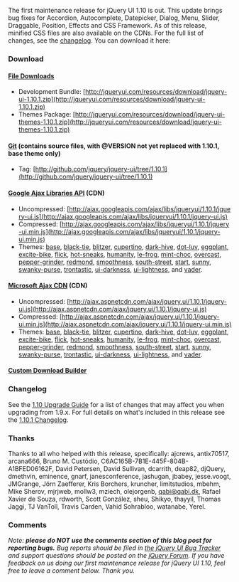 The first maintenance release for jQuery UI 1.10 is out. This update
brings bug fixes for Accordion, Autocomplete, Datepicker, Dialog, Menu,
Slider, Draggable, Position, Effects and CSS Framework. As of this
release, minified CSS files are also available on the CDNs. For the full
list of changes, see
the [changelog](http://jqueryui.com/changelog/1.10.1/). You can download
it here:

### Download

#### [File Downloads](http://jqueryui.com/download/all/)

-   Development
    Bundle: [http://jqueryui.com/resources/download/jquery-ui-1.10.1.zip](http://jqueryui.com/resources/download/jquery-ui-1.10.1.zip)
-   Themes
    Package: [http://jqueryui.com/resources/download/jquery-ui-themes-1.10.1.zip](http://jqueryui.com/resources/download/jquery-ui-themes-1.10.1.zip)

#### [Git](http://github.com/jquery/jquery-ui/) (contains source files, with @VERSION not yet replaced with 1.10.1, base theme only)

-   Tag: [http://github.com/jquery/jquery-ui/tree/1.10.1](http://github.com/jquery/jquery-ui/tree/1.10.1)

#### [Google Ajax Libraries API](https://developers.google.com/speed/libraries/devguide#jquery-ui) (CDN)

-   Uncompressed: [http://ajax.googleapis.com/ajax/libs/jqueryui/1.10.1/jquery-ui.js](http://ajax.googleapis.com/ajax/libs/jqueryui/1.10.1/jquery-ui.js)
-   Compressed: [http://ajax.googleapis.com/ajax/libs/jqueryui/1.10.1/jquery-ui.min.js](http://ajax.googleapis.com/ajax/libs/jqueryui/1.10.1/jquery-ui.min.js)
-   Themes:
    [base](http://ajax.googleapis.com/ajax/libs/jqueryui/1.10.1/themes/base/minified/jquery-ui.min.css),
    [black-tie](http://ajax.googleapis.com/ajax/libs/jqueryui/1.10.1/themes/black-tie/jquery-ui.min.css),
    [blitzer](http://ajax.googleapis.com/ajax/libs/jqueryui/1.10.1/themes/blitzer/jquery-ui.min.css),
    [cupertino](http://ajax.googleapis.com/ajax/libs/jqueryui/1.10.1/themes/cupertino/jquery-ui.min.css),
    [dark-hive](http://ajax.googleapis.com/ajax/libs/jqueryui/1.10.1/themes/dark-hive/jquery-ui.min.css),
    [dot-luv](http://ajax.googleapis.com/ajax/libs/jqueryui/1.10.1/themes/dot-luv/jquery-ui.min.css),
    [eggplant](http://ajax.googleapis.com/ajax/libs/jqueryui/1.10.1/themes/eggplant/jquery-ui.min.css),
    [excite-bike](http://ajax.googleapis.com/ajax/libs/jqueryui/1.10.1/themes/excite-bike/jquery-ui.min.css),
    [flick](http://ajax.googleapis.com/ajax/libs/jqueryui/1.10.1/themes/flick/jquery-ui.min.css),
    [hot-sneaks](http://ajax.googleapis.com/ajax/libs/jqueryui/1.10.1/themes/hot-sneaks/jquery-ui.min.css),
    [humanity](http://ajax.googleapis.com/ajax/libs/jqueryui/1.10.1/themes/humanity/jquery-ui.min.css),
    [le-frog](http://ajax.googleapis.com/ajax/libs/jqueryui/1.10.1/themes/le-frog/jquery-ui.min.css),
    [mint-choc](http://ajax.googleapis.com/ajax/libs/jqueryui/1.10.1/themes/mint-choc/jquery-ui.min.css),
    [overcast](http://ajax.googleapis.com/ajax/libs/jqueryui/1.10.1/themes/overcast/jquery-ui.min.css),
    [pepper-grinder](http://ajax.googleapis.com/ajax/libs/jqueryui/1.10.1/themes/pepper-grinder/jquery-ui.min.css),
    [redmond](http://ajax.googleapis.com/ajax/libs/jqueryui/1.10.1/themes/redmond/jquery-ui.min.css),
    [smoothness](http://ajax.googleapis.com/ajax/libs/jqueryui/1.10.1/themes/smoothness/jquery-ui.min.css),
    [south-street](http://ajax.googleapis.com/ajax/libs/jqueryui/1.10.1/themes/south-street/jquery-ui.min.css),
    [start](http://ajax.googleapis.com/ajax/libs/jqueryui/1.10.1/themes/start/jquery-ui.min.css),
    [sunny](http://ajax.googleapis.com/ajax/libs/jqueryui/1.10.1/themes/sunny/jquery-ui.min.css),
    [swanky-purse](http://ajax.googleapis.com/ajax/libs/jqueryui/1.10.1/themes/swanky-purse/jquery-ui.min.css),
    [trontastic](http://ajax.googleapis.com/ajax/libs/jqueryui/1.10.1/themes/trontastic/jquery-ui.min.css),
    [ui-darkness](http://ajax.googleapis.com/ajax/libs/jqueryui/1.10.1/themes/ui-darkness/jquery-ui.min.css),
    [ui-lightness](http://ajax.googleapis.com/ajax/libs/jqueryui/1.10.1/themes/ui-lightness/jquery-ui.min.css),
    and
    [vader](http://ajax.googleapis.com/ajax/libs/jqueryui/1.10.1/themes/vader/jquery-ui.min.css).

#### [Microsoft Ajax CDN](http://www.asp.net/ajaxlibrary/cdn.ashx#jQuery_UI_Releases_on_the_CDN_1) (CDN)

-   Uncompressed: [http://ajax.aspnetcdn.com/ajax/jquery.ui/1.10.1/jquery-ui.js](http://ajax.aspnetcdn.com/ajax/jquery.ui/1.10.1/jquery-ui.js)
-   Compressed: [http://ajax.aspnetcdn.com/ajax/jquery.ui/1.10.1/jquery-ui.min.js](http://ajax.aspnetcdn.com/ajax/jquery.ui/1.10.1/jquery-ui.min.js)
-   Themes:
    [base](http://ajax.aspnetcdn.com/ajax/jquery.ui/1.10.1/themes/base/minified/jquery-ui.min.css),
    [black-tie](http://ajax.aspnetcdn.com/ajax/jquery.ui/1.10.1/themes/black-tie/jquery-ui.min.css),
    [blitzer](http://ajax.aspnetcdn.com/ajax/jquery.ui/1.10.1/themes/blitzer/jquery-ui.min.css),
    [cupertino](http://ajax.aspnetcdn.com/ajax/jquery.ui/1.10.1/themes/cupertino/jquery-ui.min.css),
    [dark-hive](http://ajax.aspnetcdn.com/ajax/jquery.ui/1.10.1/themes/dark-hive/jquery-ui.min.css),
    [dot-luv](http://ajax.aspnetcdn.com/ajax/jquery.ui/1.10.1/themes/dot-luv/jquery-ui.min.css),
    [eggplant](http://ajax.aspnetcdn.com/ajax/jquery.ui/1.10.1/themes/eggplant/jquery-ui.min.css),
    [excite-bike](http://ajax.aspnetcdn.com/ajax/jquery.ui/1.10.1/themes/excite-bike/jquery-ui.min.css),
    [flick](http://ajax.aspnetcdn.com/ajax/jquery.ui/1.10.1/themes/flick/jquery-ui.min.css),
    [hot-sneaks](http://ajax.aspnetcdn.com/ajax/jquery.ui/1.10.1/themes/hot-sneaks/jquery-ui.min.css),
    [humanity](http://ajax.aspnetcdn.com/ajax/jquery.ui/1.10.1/themes/humanity/jquery-ui.min.css),
    [le-frog](http://ajax.aspnetcdn.com/ajax/jquery.ui/1.10.1/themes/le-frog/jquery-ui.min.css),
    [mint-choc](http://ajax.aspnetcdn.com/ajax/jquery.ui/1.10.1/themes/mint-choc/jquery-ui.min.css),
    [overcast](http://ajax.aspnetcdn.com/ajax/jquery.ui/1.10.1/themes/overcast/jquery-ui.min.css),
    [pepper-grinder](http://ajax.aspnetcdn.com/ajax/jquery.ui/1.10.1/themes/pepper-grinder/jquery-ui.min.css),
    [redmond](http://ajax.aspnetcdn.com/ajax/jquery.ui/1.10.1/themes/redmond/jquery-ui.min.css),
    [smoothness](http://ajax.aspnetcdn.com/ajax/jquery.ui/1.10.1/themes/smoothness/jquery-ui.min.css),
    [south-street](http://ajax.aspnetcdn.com/ajax/jquery.ui/1.10.1/themes/south-street/jquery-ui.min.css),
    [start](http://ajax.aspnetcdn.com/ajax/jquery.ui/1.10.1/themes/start/jquery-ui.min.css),
    [sunny](http://ajax.aspnetcdn.com/ajax/jquery.ui/1.10.1/themes/sunny/jquery-ui.min.css),
    [swanky-purse](http://ajax.aspnetcdn.com/ajax/jquery.ui/1.10.1/themes/swanky-purse/jquery-ui.min.css),
    [trontastic](http://ajax.aspnetcdn.com/ajax/jquery.ui/1.10.1/themes/trontastic/jquery-ui.min.css),
    [ui-darkness](http://ajax.aspnetcdn.com/ajax/jquery.ui/1.10.1/themes/ui-darkness/jquery-ui.min.css),
    [ui-lightness](http://ajax.aspnetcdn.com/ajax/jquery.ui/1.10.1/themes/ui-lightness/jquery-ui.min.css),
    and
    [vader](http://ajax.aspnetcdn.com/ajax/jquery.ui/1.10.1/themes/vader/jquery-ui.min.css).

#### [Custom Download Builder](http://jqueryui.com/download/)

### Changelog

See the [1.10 Upgrade Guide](http://jqueryui.com/upgrade-guide/1.10/)
for a list of changes that may affect you when upgrading from 1.9.x. For
full details on what's included in this release see the [1.10.1
Changelog](http://jqueryui.com/changelog/1.10.1/).

### Thanks

Thanks to all who helped with this release, specifically: ajcrews,
antix70517, arcana666, Bruno M. Custódio,
C6AC165B-7B1E-445F-804B-A1BFED06162F, David Petersen, David Sullivan,
dcarrith, deap82, djQuery, dmethvin, eminence, gnarf, janesconference,
jashugan, jbabey, jesse.voogt, JMGrange, Jörn Zaefferer, Kris Borchers,
kruncher, limitstudios, mbehm, Mike Sherov, mjrjweb, mollw3, mziech,
olejorgenb, qabi@qabi.dk, Rafael Xavier de Souza, rdworth, Scott
González, sheu, Shikyo, thayyil, Thomas Jaggi, TJ VanToll, Travis
Carden, Vahid Sohrabloo, watanabe, Yerel.

### Comments

*Note: **please do NOT use the comments section of this blog post for
reporting bugs.** Bug reports should be filed in [the jQuery UI Bug
Tracker](http://bugs.jqueryui.com/) and support questions should be
posted on the [jQuery Forum](http://forum.jquery.com/).* *If you have
feedback on us doing our first maintenance release for jQuery UI 1.10,
feel free to leave a comment below. Thank you.*
